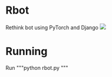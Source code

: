 # Rbot
Rethink bot using PyTorch and Django
![](https://github.com/rethinkfoundation/Rbot/blob/master/rbot.gif)

# Running
Run
"""python rbot.py """
